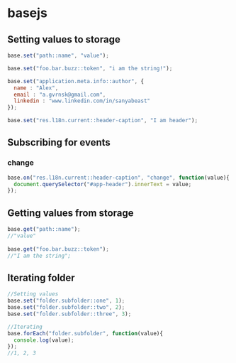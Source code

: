 # basejs

## Setting values to storage

```javascript
base.set("path::name", "value");

base.set("foo.bar.buzz::token", "i am the string!");

base.set("application.meta.info::author", {
  name : "Alex",
  email : "a.gvrnsk@gmail.com",
  linkedin : "www.linkedin.com/in/sanyabeast"
});

base.set("res.l18n.current::header-caption", "I am header");
```
## Subscribing for events
### change

```javascript
base.on("res.l18n.current::header-caption", "change", function(value){
  document.querySelector("#app-header").innerText = value;
});

```
## Getting values from storage

```javascript
base.get("path::name");
//"value"
 
base.get("foo.bar.buzz::token");
//"I am the string";
```
## Iterating folder
```javascript
//Setting values
base.set("folder.subfolder::one", 1);
base.set("folder.subfolder::two", 2);
base.set("folder.subfolder::three", 3);

//Iterating
base.forEach("folder.subfolder", function(value){
  console.log(value);
});
//1, 2, 3
```
